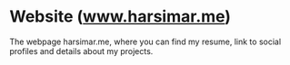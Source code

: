 # Website (www.harsimar.me)
The webpage harsimar.me, where you can find my resume, link to social profiles and details about my projects.
